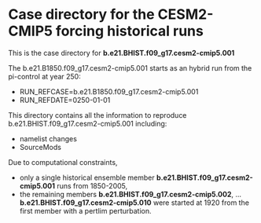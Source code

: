 # Case directory for the CESM2-CMIP5 forcing historical runs

This is the case directory for **b.e21.BHIST.f09_g17.cesm2-cmip5.001**

The b.e21.B1850.f09_g17.cesm2-cmip5.001 starts as an hybrid run from the pi-control at year 250:
- RUN_REFCASE=b.e21.B1850.f09_g17.cesm2-cmip5.001
- RUN_REFDATE=0250-01-01

This directory contains all the information to reproduce b.e21.BHIST.f09_g17.cesm2-cmip5.001 including:
- namelist changes
- SourceMods

Due to computational constraints, 
- only a single historical ensemble member **b.e21.BHIST.f09_g17.cesm2-cmip5.001** runs from 1850-2005, 
- the remaining members **b.e21.BHIST.f09_g17.cesm2-cmip5.002**, ... **b.e21.BHIST.f09_g17.cesm2-cmip5.010** were started at 1920 from the first member with a pertlim perturbation.
